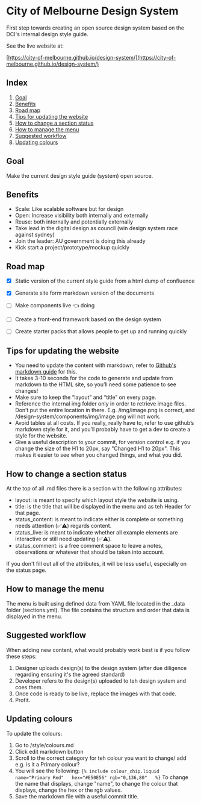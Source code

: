 # City of Melbourne Design System

First step towards creating an open source design system based on the DCI's internal design style guide.

See the live website at:

[https://city-of-melbourne.github.io/design-system/](https://city-of-melbourne.github.io/design-system/)

## Index

1. [Goal](#goal)
2. [Benefits](#benefits)
3. [Road map](#road-map)
4. [Tips for updating the website](#tips-for-updating-the-website)
5. [How to change a section status](#how-to-change-section-status)
6. [How to manage the menu](#how-to-manage-the-menu)
5. [Suggested workflow](#suggested-workflow)
6. [Updating colours](#updating-colours)


## Goal

Make the current design style guide (system) open source.


## Benefits

- Scale: Like scalable software but for design
- Open: Increase visibility both internally and externally
- Reuse: both internally and potentially externally
- Take lead in the digital design as council (win design system race against sydney)
- Join the leader: AU government is doing this already
- Kick start a project/prototype/mockup quickly


## Road map

- [x] Static version of the current style guide from a html dump of confluence
- [x] Generate site form markdown version of the documents
- [ ] Make components live 👈 doing
- [ ] Create a front-end framework based on the design system
- [ ] Create starter packs that allows people to get up and running quickly



## Tips for updating the website

- You need to update the content with markdown, refer to [Github's markdown guide](https://guides.github.com/features/mastering-markdown/) for this.
- It takes 3-10 seconds for the code to generate and update from markdown to the HTML site, so you’ll need some patience to see changes!
- Make sure to keep the “layout” and “title” on every page.
- Reference the internal img folder only in order to retrieve image files. Don’t put the entire location in there. E.g. /img/image.png is correct, and /design-system/components/img/image.png will not work.
- Avoid tables at all costs. If you really, really have to, refer to use github’s markdown style for it, and you’ll probably have to get a dev to create a style for the website.
- Give a useful description to your commit, for version control e.g. if you change the size of the H1 to 20px, say "Changed H1 to 20px". This makes it easier to see when you changed things, and what you did.

## How to change a section status

At the top of all .md files there is a section with the following attributes:
- layout: is meant to specify which layout style the website is using.
- title: is the title that will be displayed in the menu and as teh Header for that page.
- status_content: is meant to indicate either is complete or something needs attention (✅⚠️) regards content.
- status_live: is meant to indicate whether all example elements are interactive or still need updating (✅⚠️).
- status_comment: is a free comment space to leave a notes, observations or whatever that should be taken into account.

If you don't fill out all of the attributes, it will be less useful, especially on the status page.

## How to manage the menu

The menu is built using defined data from YAML file  located in the  _data folder (sections.yml). The file contains the structure and order that data is displayed in the menu.

## Suggested workflow

When adding new content, what would probably work best is if you follow these steps:
1. Designer uploads design(s) to the design system (after due diligence regarding ensuring it's the agreed standard)
2. Developer refers to the design(s) uploaded to teh design system and coes them.
3. Once code is ready to be live, replace the images with that code.
4. Profit.

## Updating colours
To update the colours:

1. Go to /style/colours.md
2. Click edit markdown button
3. Scroll to the correct category for teh colour you want to change/ add e.g. is it a Primary colour?
4. You will see the following: 
``
{% include colour_chip.liquid name="Primary Red"   hex="#E50E56" rgb="0,136,80"   %}
``
To change the name that displays, change "name", to change the colour that displays, change the hex or the rgb values.
5. Save the markdown file with a useful commit title.

